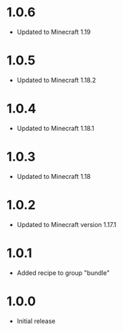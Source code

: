 # 1.0.6
- Updated to Minecraft 1.19

# 1.0.5
- Updated to Minecraft 1.18.2

# 1.0.4
- Updated to Minecraft 1.18.1

# 1.0.3
- Updated to Minecraft 1.18

# 1.0.2
- Updated to Minecraft version 1.17.1

# 1.0.1
- Added recipe to group "bundle"

# 1.0.0
- Initial release
